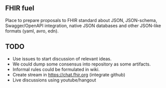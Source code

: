 ## FHIR fuel

Place to prepare proposals to FHIR standard
about JSON, JSON-schema, Swagger/OpenAPI integration, native JSON databases
and other JSON-like formats (yaml, avro, edn).


## TODO

* Use issues to start discussion of relevant ideas.
* We could dump some consensus into repository as some artifacts.
* Informal rules could be formulated in wiki.
* Create stream in https://chat.fhir.org (integrate github)
* Live discussions using youtube/hangout


